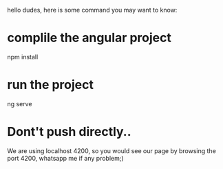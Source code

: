 hello dudes, here is some command you may want to know:

# complile the angular project
 npm install

# run the project
 ng serve

# Dont't push directly..
We are using localhost 4200, so you would see our page by browsing the port 4200, whatsapp me if any problem;)

